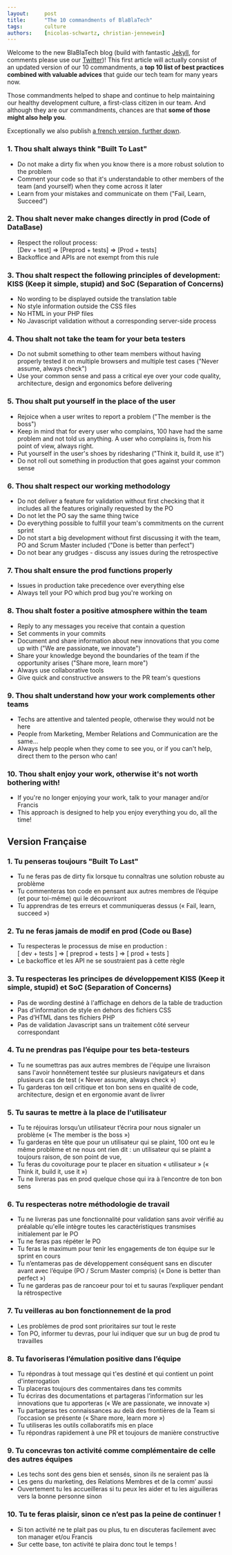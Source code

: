 ```yaml
---
layout:     post
title:      "The 10 commandments of BlaBlaTech"
tags:       culture
authors:    [nicolas-schwartz, christian-jennewein]
---
```


Welcome to the new BlaBlaTech blog (build with fantastic [Jekyll](http://jekyllrb.com/), for comments please use our [Twitter](https://twitter.com/BlaBlaCarTech))! This first article will actually consist of an updated version of our 10 commandments, a **top 10 list of best practices combined with valuable advices** that guide our tech team for many years now.

Those commandments helped to shape and continue to help maintaining our healthy development culture, a first-class citizen in our team. And although they are our commandments, chances are that **some of those might also help you**.

Exceptionally we also publish [a french version, further down](#french-version).

### 1. Thou shalt always think "Built To Last"
 * Do not make a dirty fix when you know there is a more robust solution to the problem
 * Comment your code so that it's understandable to other members of the team (and yourself) when they come across it later
 * Learn from your mistakes and communicate on them ("Fail, Learn, Succeed")

### 2. Thou shalt never make changes directly in prod (Code of DataBase)
 * Respect the rollout process:<br />[Dev + test] => [Preprod + tests] => [Prod + tests]
 * Backoffice and APIs are not exempt from this rule

### 3. Thou shalt respect the following principles of development: KISS (Keep it simple, stupid) and SoC (Separation of Concerns)
 * No wording to be displayed outside the translation table
 * No style information outside the CSS files
 * No HTML in your PHP files
 * No Javascript validation without a corresponding server-side process

### 4. Thou shalt not take the team for your beta testers
 * Do not submit something to other team members without having properly tested it on multiple browsers and multiple test cases ("Never assume, always check")
 * Use your common sense and pass a critical eye over your code quality, architecture, design and ergonomics before delivering

### 5. Thou shalt put yourself in the place of the user
 * Rejoice when a user writes to report a problem ("The member is the boss")
 * Keep in mind that for every user who complains, 100 have had the same problem and not told us anything. A user who complains is, from his point of view, always right.
 * Put yourself in the user's shoes by ridesharing ("Think it, build it, use it")
 * Do not roll out something in production that goes against your common sense

### 6. Thou shalt respect our working methodology
 * Do not deliver a feature for validation without first checking that it includes all the features originally requested by the PO
 * Do not let the PO say the same thing twice
 * Do everything possible to fulfill your team's commitments on the current sprint
 * Do not start a big development without first discussing it with the team, PO and Scrum Master included ("Done is better than perfect")
 * Do not bear any grudges - discuss any issues during the retrospective

### 7. Thou shalt ensure the prod functions properly
 * Issues in production take precedence over everything else
 * Always tell your PO which prod bug you're working on

### 8. Thou shalt foster a positive atmosphere within the team
 * Reply to any messages you receive that contain a question
 * Set comments in your commits
 * Document and share information about new innovations that you come up with ("We are passionate, we innovate")
 * Share your knowledge beyond the boundaries of the team if the opportunity arises ("Share more, learn more")
 * Always use collaborative tools
 * Give quick and constructive answers to the PR team's questions

### 9. Thou shalt understand how your work complements other teams
 * Techs are attentive and talented people, otherwise they would not be here
 * People from Marketing, Member Relations and Communication are the same...
 * Always help people when they come to see you, or if you can't help, direct them to the person who can!

### 10. Thou shalt enjoy your work, otherwise it's not worth bothering with!
 * If you're no longer enjoying your work, talk to your manager and/or Francis
 * This approach is designed to help you enjoy everything you do, all the time!

## <a name="french-version"></a>Version Française

### 1. Tu penseras toujours "Built To Last"
 * Tu ne feras pas de dirty fix lorsque tu connaîtras une solution robuste au problème
 * Tu commenteras ton code en pensant aux autres membres de l’équipe (et pour toi-même) qui le découvriront
 * Tu apprendras de tes erreurs et communiqueras dessus (« Fail, learn, succeed »)

### 2. Tu ne feras jamais de modif en prod (Code ou Base)
 * Tu respecteras le processus de mise en production :<br />[ dev + tests ] => [ preprod + tests ] => [ prod + tests ]
 * Le backoffice et les API ne se soustraient pas à cette règle

### 3. Tu respecteras les principes de développement KISS (Keep it simple, stupid) et SoC (Separation of Concerns)
 * Pas de wording destiné à l'affichage en dehors de la table de traduction
 * Pas d'information de style en dehors des fichiers CSS
 * Pas d’HTML dans tes fichiers PHP
 * Pas de validation Javascript sans un traitement côté serveur correspondant

### 4. Tu ne prendras pas l’équipe pour tes beta-testeurs
 * Tu ne soumettras pas aux autres membres de l'équipe une livraison sans l'avoir honnêtement testée sur plusieurs navigateurs et dans plusieurs cas de test (« Never assume, always check »)
 * Tu garderas ton œil critique et ton bon sens en qualité de code, architecture, design et en ergonomie avant de livrer

### 5. Tu sauras te mettre à la place de l'utilisateur
 * Tu te réjouiras lorsqu’un utilisateur t’écrira pour nous signaler un problème (« The member is the boss »)
 * Tu garderas en tête que pour un utilisateur qui se plaint, 100 ont eu le même problème et ne nous ont rien dit : un utilisateur qui se plaint a toujours raison, de son point de vue,
 * Tu feras du covoiturage pour te placer en situation « utilisateur » (« Think it, build it, use it »)
 * Tu ne livreras pas en prod quelque chose qui ira à l’encontre de ton bon sens

### 6. Tu respecteras notre méthodologie de travail
 * Tu ne livreras pas une fonctionnalité pour validation sans avoir vérifié au préalable qu'elle intègre toutes les caractéristiques transmises initialement par le PO
 * Tu ne feras pas répéter le PO
 * Tu feras le maximum pour tenir les engagements de ton équipe sur le sprint en cours
 * Tu n’entameras pas de développement conséquent sans en discuter avant avec l’équipe (PO / Scrum Master compris) (« Done is better than perfect »)
 * Tu ne garderas pas de rancoeur pour toi et tu sauras l’expliquer pendant la rétrospective

### 7. Tu veilleras au bon fonctionnement de la prod
 * Les problèmes de prod sont prioritaires sur tout le reste
 * Ton PO, informer tu devras, pour lui indiquer que sur un bug de prod tu travailles

### 8. Tu favoriseras l’émulation positive dans l’équipe
 * Tu répondras à tout message qui t'es destiné et qui contient un point d'interrogation
 * Tu placeras toujours des commentaires dans tes commits
 * Tu écriras des documentations et partageras l’information sur les innovations que tu apporteras (« We are passionate, we innovate »)
 * Tu partageras tes connaissances au delà des frontières de la Team si l’occasion se présente (« Share more, learn more »)
 * Tu utiliseras les outils collaboratifs mis en place
 * Tu répondras rapidement à une PR et toujours de manière constructive

### 9. Tu concevras ton activité comme complémentaire de celle des autres équipes
 * Les techs sont des gens bien et sensés, sinon ils ne seraient pas là
 * Les gens du marketing, des Relations Membres et de la comm’ aussi
 * Ouvertement tu les accueilleras si tu peux les aider et tu les aiguilleras vers la bonne personne sinon

### 10. Tu te feras plaisir, sinon ce n’est pas la peine de continuer !
 * Si ton activité ne te plait pas ou plus, tu en discuteras facilement avec ton manager et/ou Francis
 * Sur cette base, ton activité te plaira donc tout le temps !